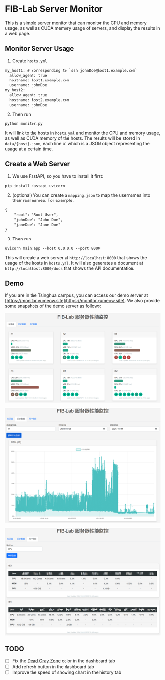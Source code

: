 
# FIB-Lab Server Monitor

This is a simple server monitor that can monitor the CPU and memory usage, as well as CUDA memory usage of servers, and display the results in a web page.

## Monitor Server Usage
1. Create `hosts.yml`
```
my_host1: # corresponding to `ssh johnDoe@host1.example.com`
  allow_agent: true
  hostname: host1.example.com
  username: johnDoe
my_host2:
  allow_agent: true
  hostname: host2.example.com
  username: johnDoe
```
2. Then run
```
python monitor.py
```
It will link to the hosts in `hosts.yml` and monitor the CPU and memory usage, as well as CUDA memory of the hosts. The results will be stored in `data/{host}.json`, each line of which is a JSON object representing the usage at a certain time.

## Create a Web Server

1. We use FastAPI, so you have to install it first:
```
pip install fastapi uvicorn
```
2. (optional) You can create a `mapping.json` to map the usernames into their real names. For example:
```
{
    "root": "Root User",
    "johnDoe": "John Doe",
    "janeDoe": "Jane Doe"
}
```
3. Then run
```
uvicorn main:app --host 0.0.0.0 --port 8000
```
This will create a web server at `http://localhost:8000` that shows the usage of the hosts in `hosts.yml`. It will also generates a document at `http://localhost:8000/docs` that shows the API documentation.

## Demo

If you are in the Tsinghua campus, you can access our demo server at [https://monitor.yumeow.site](https://monitor.yumeow.site). We also provide some snapshots of the demo server as follows:

![dashboard](assets/dashboard.png)

![history](assets/history.png)

![summary](assets/summary.png)


## TODO

- [ ] Fix the [Dead Gray Zone]() color in the dashboard tab
- [ ] Add refresh button in the dashboard tab
- [ ] Improve the speed of showing chart in the history tab
